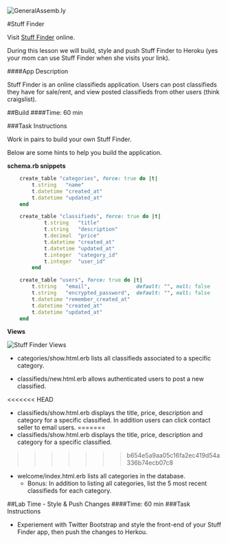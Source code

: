 ![GeneralAssemb.ly](http://studio.generalassemb.ly/GA_Slide_Assets/Exercise_icon_md.png)

#Stuff Finder

Visit [Stuff Finder](http://gentle-temple-9238.herokuapp.com/) online. 

During this lesson we will build, style and push Stuff Finder to Heroku (yes your mom can use Stuff Finder when she visits your link).
 
####App Description

Stuff Finder is an online classifieds application. Users can post classifieds they have for sale/rent, and view posted classifieds from other users (think craigslist).


##Build
####Time: 60 min

###Task Instructions

Work in pairs to build your own Stuff Finder. 

Below are some hints to help you build the application.

__schema.rb snippets__

```ruby
	create_table "categories", force: true do |t|
		t.string   "name"
		t.datetime "created_at"
		t.datetime "updated_at"
	end
```
```ruby
	create_table "classifieds", force: true do |t|
    		t.string   "title"
    		t.string   "description"
    		t.decimal  "price"
    		t.datetime "created_at"
    		t.datetime "updated_at"
    		t.integer  "category_id"
    		t.integer  "user_id"
    	end
```
```ruby
	create_table "users", force: true do |t|
		t.string   "email",               default: "", null: false
		t.string   "encrypted_password",  default: "", null: false
		t.datetime "remember_created_at"
		t.datetime "created_at"
		t.datetime "updated_at"
	end
```

__Views__

![Stuff Finder Views](../../assets/rails/stuff_finder_views.png)


*	categories/show.html.erb lists all classifieds associated to a specific category.

*	classifieds/new.html.erb allows authenticated users to post a new classified.

<<<<<<< HEAD
*	classifieds/show.html.erb displays the title, price, description and category for a specific classified. In addition users can click contact seller to email users.
=======
*	classifieds/show.html.erb displays the title, price, description and category for a specific classified.
>>>>>>> b654e5a9aa05c16fa2ec419d54a336b74ecb07c8

*	welcome/index.html.erb lists all categories in the database. 
	*	Bonus: In addition to listing all categories, list the 5 most recent classifieds for each category.


##Lab Time - Style & Push Changes
####Time: 60 min
###Task Instructions

*	Experiement with Twitter Bootstrap and style the front-end of your Stuff Finder app, then push the changes to Herkou.



